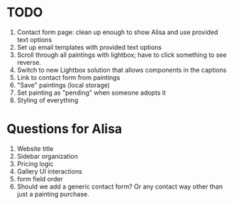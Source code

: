 # TODO

1. Contact form page: clean up enough to show Alisa and use provided text options
1. Set up email templates with provided text options
1. Scroll through all paintings with lightbox; have to click something to see reverse.
1. Switch to new Lightbox solution that allows components in the captions
1. Link to contact form from paintings
1. "Save" paintings (local storage)
1. Set painting as "pending" when someone adopts it
1. Styling of everything

# Questions for Alisa
1. Website title
1. Sidebar organization
1. Pricing logic
1. Gallery UI interactions
1. form field order
1. Should we add a generic contact form? Or any contact way other than just a painting purchase.